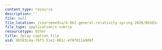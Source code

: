 ```yaml
---
content_type: resource
description: ''
file: null
file_location: /coursemedia/8-962-general-relativity-spring-2020/8b583c4a76f351e2881cef0f011a9d8f_H6eR3sG524M.vtt
file_type: application/x-subrip
resourcetype: Other
title: 3play caption file
uid: 8b583c4a-76f3-51e2-881c-ef0f011a9d8f
---
```

